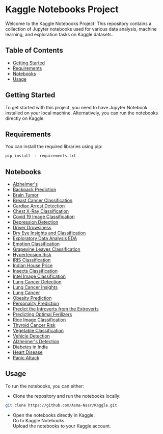 # Kaggle Notebooks Project
Welcome to the Kaggle Notebooks Project! This repository contains a collection of Jupyter notebooks used for various data analysis, machine learning, and exploration tasks on Kaggle datasets.


## Table of Contents

- [Getting Started](#getting-started)
- [Requirements](#requirements)
- [Notebooks](#Notebooks)
- [Usage](#usage)

## Getting Started

To get started with this project, you need to have Jupyter Notebook installed on your local machine. Alternatively, you can run the notebooks directly on Kaggle.

## Requirements

You can install the required libraries using pip:

```bash
pip install -r requirements.txt
```

## Notebooks

- [Alzheimer's](https://github.com/Asma-Nasr/Kaggle/tree/main/Alzheimer's)
- [Backpack Prediction](https://github.com/Asma-Nasr/Kaggle/tree/main/Backpack%20Prediction)
- [Brain Tumor](https://github.com/Asma-Nasr/Kaggle/tree/main/Brain%20Tumor)
- [Breast Cancer Classification](https://github.com/Asma-Nasr/Kaggle/tree/main/Breast%20Cancer%20Classification)
- [Cardiac Arrest Detection](https://github.com/Asma-Nasr/Kaggle/tree/main/Cardiac%20Arrest%20detection)
- [Chest X-Ray Classification](https://github.com/Asma-Nasr/Kaggle/tree/main/Chest%20X-Ray%20Classification)
- [Covid 19 Image Classification](https://github.com/Asma-Nasr/Kaggle/tree/main/Covid%2019%20Image%20Classification)
- [Depression Detection](https://github.com/Asma-Nasr/Kaggle/tree/main/Depression%20Detection)
- [Driver Drowsiness](https://github.com/Asma-Nasr/Kaggle/tree/main/Driver%20Drowsiness)
- [Dry Eye Insights and Classification](https://github.com/Asma-Nasr/Kaggle/tree/main/Dry%20Eye)
- [Exploratory Data Analysis EDA](https://github.com/Asma-Nasr/Kaggle/tree/main/EDA)
- [Emotion Classification](https://github.com/Asma-Nasr/Kaggle/tree/main/Emotions)
- [Grapevine Leaves Classification](https://github.com/Asma-Nasr/Kaggle/tree/main/Grapevine%20Leaves%20Classification)
- [Hypertension Risk](https://github.com/Asma-Nasr/Kaggle/tree/main/Hypertension%20Risk)
- [IRIS Classification](https://github.com/Asma-Nasr/Kaggle/tree/main/IRIS%20Classification)
- [Indian House Price](https://github.com/Asma-Nasr/Kaggle/tree/main/Indian%20House%20Price)
- [Insects Classification](https://github.com/Asma-Nasr/Kaggle/tree/main/Insects%20Classification)
- [Intel Image Classification](https://github.com/Asma-Nasr/Kaggle/tree/main/Intel%20Image%20Classification)
- [Lung Cancer Detection](https://github.com/Asma-Nasr/Kaggle/tree/main/Lung%20Cancer%20Detection)
- [Lung Cancer Insights](https://github.com/Asma-Nasr/Kaggle/tree/main/Lung%20Cancer%20Insights)
- [Lung Cancer](https://github.com/Asma-Nasr/Kaggle/tree/main/Lung%20Cancer)
- [Obesity Prediction](https://github.com/Asma-Nasr/Kaggle/tree/main/Obesity%20Prediction)
- [Personality Prediction](https://github.com/Asma-Nasr/Kaggle/tree/main/Personality%20Prediction)
- [Predict the Introverts from the Extroverts](https://github.com/Asma-Nasr/Kaggle/tree/main/Predict%20the%20Introverts%20from%20the%20Extroverts)
- [Predicting Optimal Ferilizers](https://github.com/Asma-Nasr/Kaggle/tree/main/Predicting%20Optimal%20Ferilizers)
- [Rice Image Classification](https://github.com/Asma-Nasr/Kaggle/tree/main/Rice%20Image%20Classification)
- [Thyroid Cancer Risk](https://github.com/Asma-Nasr/Kaggle/tree/main/Thyroid%20Cancer%20Risk)
- [Vegetable Classification](https://github.com/Asma-Nasr/Kaggle/tree/main/Vegetable%20Classification)
- [Vehicle Detection](https://github.com/Asma-Nasr/Kaggle/tree/main/Vehicle%20Detection)
- [Alzheimer's Detection](https://github.com/Asma-Nasr/Kaggle/blob/main/alzheimer-s-detection.ipynb)
- [Diabetes in India](https://github.com/Asma-Nasr/Kaggle/blob/main/diabetes-in-india.ipynb)
- [Heart Disease](https://github.com/Asma-Nasr/Kaggle/blob/main/heart-disease.ipynb)
- [Panic Attack](https://github.com/Asma-Nasr/Kaggle/blob/main/panic-attack-rf-bm.ipynb)


## Usage
To run the notebooks, you can either:

- Clone the repository and run the notebooks locally:
```bash
git clone https://github.com/Asma-Nasr/Kaggle.git
```
- Open the notebooks directly in Kaggle: \
Go to Kaggle Notebooks. \
Upload the notebooks to your Kaggle account.
